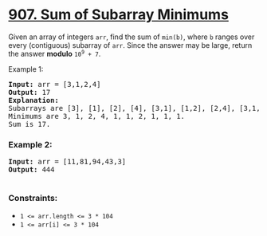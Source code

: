 # [907. Sum of Subarray Minimums](https://leetcode.com/problems/sum-of-subarray-minimums)

Given an array of integers <code>arr</code>, find the sum of <code>min(b)</code>, where <code>b</code> ranges over every (contiguous) subarray of <code>arr</code>. Since the answer may be large, return the answer <strong>modulo</strong> <code>10<sup>9</sup> + 7</code>.

Example 1:
<pre>
<strong>Input:</strong> arr = [3,1,2,4]
<strong>Output:</strong> 17
<strong>Explanation:</strong> 
Subarrays are [3], [1], [2], [4], [3,1], [1,2], [2,4], [3,1,2], [1,2,4], [3,1,2,4]. 
Minimums are 3, 1, 2, 4, 1, 1, 2, 1, 1, 1.
Sum is 17.
</pre>

### **Example 2:**
<pre>
<strong>Input:</strong> arr = [11,81,94,43,3]
<strong>Output:</strong> 444
 </pre>

### **Constraints:**

- <code>1 <= arr.length <= 3 * 104</code>
- <code>1 <= arr[i] <= 3 * 104</code>
